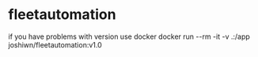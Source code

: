 # fleetautomation

if you have problems with version use docker 
docker run --rm -it -v .:/app joshiwn/fleetautomation:v1.0
